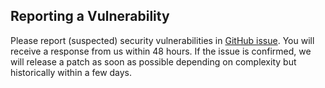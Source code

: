 ## Reporting a Vulnerability
Please report (suspected) security vulnerabilities in [GitHub issue](https://github.com/PiwikPRO/react-piwik-pro/issues). You will receive a response from us within 48 hours. If the issue is confirmed, we will release a patch as soon as possible depending on complexity but historically within a few days.
